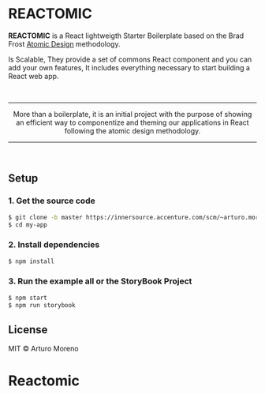 <p align="center">
  <h1>REACTOMIC</h1>
</p>

**REACTOMIC** is a React lightweigth Starter Boilerplate based on the Brad Frost [Atomic Design](http://bradfrost.com/blog/post/atomic-web-design/) methodology.

Is Scalable, They provide a set of commons React component and you can add your own features, It includes everything necessary to start building a React web app.

<br>
<hr>
<p align="center">
More than a boilerplate, it is an initial project with the purpose of showing an efficient way to componentize and theming our applications in React following the atomic design methodology.
</p>
<hr>
<br>

## Setup

### 1. Get the source code

```sh
$ git clone -b master https://innersource.accenture.com/scm/~arturo.moreno.solis/reactomic.git my-app
$ cd my-app
```

### 2. Install dependencies

```sh
$ npm install
```

### 3. Run the example all or the StoryBook Project

```sh
$ npm start
$ npm run storybook
```

## License

MIT © Arturo Moreno
# Reactomic
